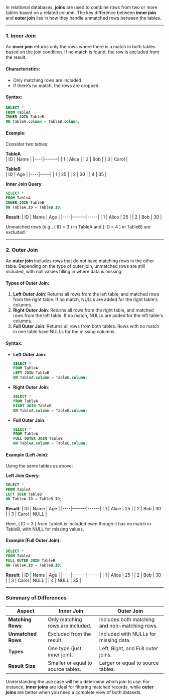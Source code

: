 In relational databases, **joins** are used to combine rows from two or more tables based on a related column. The key difference between **inner join** and **outer join** lies in how they handle unmatched rows between the tables.

---

### **1. Inner Join**
An **inner join** returns only the rows where there is a match in both tables based on the join condition. If no match is found, the row is excluded from the result.

#### Characteristics:
- Only matching rows are included.
- If there’s no match, the rows are dropped.
  
#### Syntax:
```sql
SELECT * 
FROM TableA 
INNER JOIN TableB 
ON TableA.column = TableB.column;
```

#### Example:
Consider two tables:

**TableA**  
| ID | Name  |
|----|-------|
| 1  | Alice |
| 2  | Bob   |
| 3  | Carol |

**TableB**  
| ID | Age |
|----|-----|
| 1  | 25  |
| 2  | 30  |
| 4  | 35  |

**Inner Join Query**:
```sql
SELECT * 
FROM TableA 
INNER JOIN TableB 
ON TableA.ID = TableB.ID;
```

**Result**:
| ID | Name  | Age |
|----|-------|-----|
| 1  | Alice | 25  |
| 2  | Bob   | 30  |

Unmatched rows (e.g., \( ID = 3 \) in TableA and \( ID = 4 \) in TableB) are excluded.

---

### **2. Outer Join**
An **outer join** includes rows that do not have matching rows in the other table. Depending on the type of outer join, unmatched rows are still included, with null values filling in where data is missing.

#### Types of Outer Join:
1. **Left Outer Join**: Returns all rows from the left table, and matched rows from the right table. If no match, NULLs are added for the right table's columns.
2. **Right Outer Join**: Returns all rows from the right table, and matched rows from the left table. If no match, NULLs are added for the left table's columns.
3. **Full Outer Join**: Returns all rows from both tables. Rows with no match in one table have NULLs for the missing columns.

#### Syntax:
- **Left Outer Join**:
  ```sql
  SELECT * 
  FROM TableA 
  LEFT JOIN TableB 
  ON TableA.column = TableB.column;
  ```
- **Right Outer Join**:
  ```sql
  SELECT * 
  FROM TableA 
  RIGHT JOIN TableB 
  ON TableA.column = TableB.column;
  ```
- **Full Outer Join**:
  ```sql
  SELECT * 
  FROM TableA 
  FULL OUTER JOIN TableB 
  ON TableA.column = TableB.column;
  ```

#### Example (Left Join):
Using the same tables as above:

**Left Join Query**:
```sql
SELECT * 
FROM TableA 
LEFT JOIN TableB 
ON TableA.ID = TableB.ID;
```

**Result**:
| ID | Name  | Age  |
|----|-------|------|
| 1  | Alice | 25   |
| 2  | Bob   | 30   |
| 3  | Carol | NULL |

Here, \( ID = 3 \) from TableA is included even though it has no match in TableB, with NULL for missing values.

#### Example (Full Outer Join):
```sql
SELECT * 
FROM TableA 
FULL OUTER JOIN TableB 
ON TableA.ID = TableB.ID;
```

**Result**:
| ID | Name  | Age  |
|----|-------|------|
| 1  | Alice | 25   |
| 2  | Bob   | 30   |
| 3  | Carol | NULL |
| 4  | NULL  | 35   |

---

### **Summary of Differences**
| Aspect           | Inner Join                          | Outer Join                                      |
|-------------------|-------------------------------------|------------------------------------------------|
| **Matching Rows** | Only matching rows are included.   | Includes both matching and non-matching rows. |
| **Unmatched Rows**| Excluded from the result.          | Included with NULLs for missing data.         |
| **Types**         | One type (just inner join).        | Left, Right, and Full outer joins.            |
| **Result Size**   | Smaller or equal to source tables. | Larger or equal to source tables.             |

Understanding the use case will help determine which join to use. For instance, **inner joins** are ideal for filtering matched records, while **outer joins** are better when you need a complete view of both datasets.